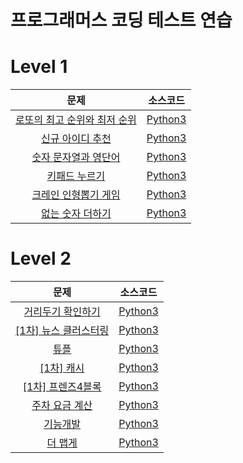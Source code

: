 # 프로그래머스 코딩 테스트 연습

# Level 1
|문제|소스코드|
|:---:|:---:|
|[로또의 최고 순위와 최저 순위](https://programmers.co.kr/learn/courses/30/lessons/77484)|[Python3](https://github.com/wlsdnjs0707/practice_programmers/blob/main/level1/level1_77484.py)|
|[신규 아이디 추천](https://programmers.co.kr/learn/courses/30/lessons/72410)|[Python3](https://github.com/wlsdnjs0707/practice_programmers/blob/main/level1/level1_72410.py)|
|[숫자 문자열과 영단어](https://programmers.co.kr/learn/courses/30/lessons/81301)|[Python3](https://github.com/wlsdnjs0707/practice_programmers/blob/main/level1/level1_81301.py)|
|[키패드 누르기](https://programmers.co.kr/learn/courses/30/lessons/67256)|[Python3](https://github.com/wlsdnjs0707/practice_programmers/blob/main/level1/level1_67256.py)|
|[크레인 인형뽑기 게임](https://programmers.co.kr/learn/courses/30/lessons/64061)|[Python3](https://github.com/wlsdnjs0707/practice_programmers/blob/main/level1/level1_64061.py)|
|[없는 숫자 더하기](https://programmers.co.kr/learn/courses/30/lessons/86051)|[Python3](https://github.com/wlsdnjs0707/practice_programmers/blob/main/level1/level1_86051.py)|


# Level 2
|문제|소스코드|
|:---:|:---:|
|[거리두기 확인하기](https://programmers.co.kr/learn/courses/30/lessons/81302)|[Python3](https://github.com/wlsdnjs0707/practice_programmers/blob/main/level2/level2_81302.py)|
|[[1차] 뉴스 클러스터링](https://programmers.co.kr/learn/courses/30/lessons/17677)|[Python3](https://github.com/wlsdnjs0707/practice_programmers/blob/main/level2/level2_17677.py)|
|[튜플](https://programmers.co.kr/learn/courses/30/lessons/64065)|[Python3](https://github.com/wlsdnjs0707/practice_programmers/blob/main/level2/level2_64065.py)|
|[[1차] 캐시](https://programmers.co.kr/learn/courses/30/lessons/17680)|[Python3](https://github.com/wlsdnjs0707/practice_programmers/blob/main/level2/level2_17680.py)|
|[[1차] 프렌즈4블록](https://programmers.co.kr/learn/courses/30/lessons/17679)|[Python3](https://github.com/wlsdnjs0707/practice_programmers/blob/main/level2/level2_17679.py)|
|[주차 요금 계산](https://programmers.co.kr/learn/courses/30/lessons/92341)|[Python3](https://github.com/wlsdnjs0707/practice_programmers/blob/main/level2/level2_92341.py)|
|[기능개발](https://programmers.co.kr/learn/courses/30/lessons/42586)|[Python3](https://github.com/wlsdnjs0707/practice_programmers/blob/main/level2/level2_42586.py)|
|[더 맵게](https://programmers.co.kr/learn/courses/30/lessons/42626)|[Python3](https://github.com/wlsdnjs0707/practice_programmers/blob/main/level2/level2_42626.py)|